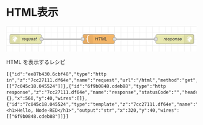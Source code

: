 # HTML表示

![flow](https://github.com/Daiki-Kawanuma/nodered-recipes/blob/master/show-html/image.png)

HTML を表示するレシピ

```
[{"id":"ee87b430.6cbf48","type":"http in","z":"7cc27111.df64e","name":"request","url":"/html","method":"get","upload":false,"swaggerDoc":"","x":90,"y":40,"wires":[["7c045c18.045524"]]},{"id":"6f9b0848.cdeb88","type":"http response","z":"7cc27111.df64e","name":"response","statusCode":"","headers":{},"x":560,"y":40,"wires":[]},{"id":"7c045c18.045524","type":"template","z":"7cc27111.df64e","name":"HTML","field":"payload","fieldType":"msg","format":"html","syntax":"mustache","template":"<h1>Hello, Node-RED</h1>","output":"str","x":320,"y":40,"wires":[["6f9b0848.cdeb88"]]}]
```
